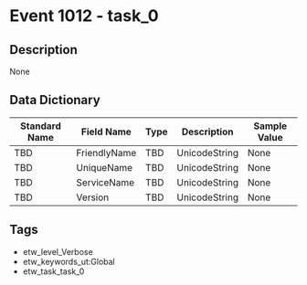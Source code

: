 # Event 1012 - task_0

## Description
None

## Data Dictionary
|Standard Name|Field Name|Type|Description|Sample Value|
|---|---|---|---|---|
|TBD|FriendlyName|TBD|UnicodeString|None|None|
|TBD|UniqueName|TBD|UnicodeString|None|None|
|TBD|ServiceName|TBD|UnicodeString|None|None|
|TBD|Version|TBD|UnicodeString|None|None|

## Tags
* etw_level_Verbose
* etw_keywords_ut:Global
* etw_task_task_0